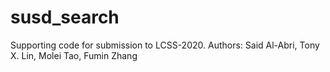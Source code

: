 # susd_search
Supporting code for submission to LCSS-2020. Authors: Said Al-Abri, Tony X. Lin, Molei Tao, Fumin Zhang
